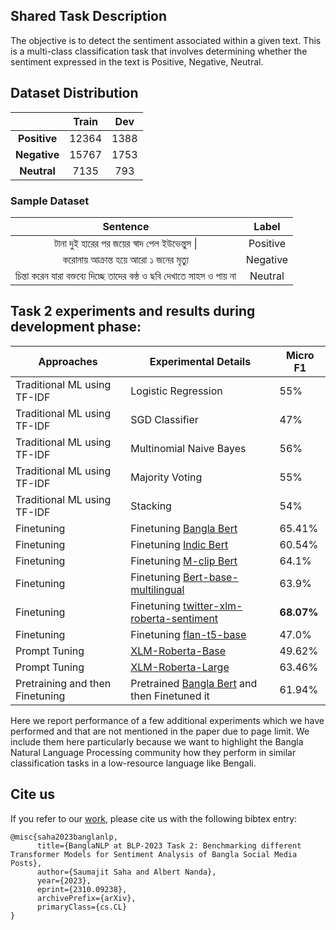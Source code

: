 ## Shared Task Description
The objective is to detect the sentiment associated within a given text. This is a multi-class classification task that involves determining whether the sentiment expressed in the text is Positive, Negative, Neutral.

## Dataset Distribution
|              | **Train** | **Dev** |
|:------------:|:---------:|:-------:|
| **Positive** |   12364   |   1388  |
| **Negative** |   15767   |   1753  |
|  **Neutral** |    7135   |   793   |
### Sample Dataset
|                            **Sentence**                           | **Label** |
|:-----------------------------------------------------------------:|:---------:|
|             টানা দুই হারের পর জয়ের স্বাদ পেল ইউভেন্তুস \|             |  Positive |
|                  করোনায় আক্রান্ত হয়ে আরো ১ জনের মৃত্যু                 |  Negative |
| চিন্তা করেন যারা বক্তব্যে দিচ্ছে তাদের কন্ঠ ও ছবি দেখাতে সাহস ও পায় না |  Neutral  |

## Task 2 experiments and results during development phase:

| Approaches                      | Experimental Details                                           | Micro F1 |
|---------------------------------|----------------------------------------------------------------|----------|
| Traditional ML using TF-IDF | Logistic Regression | 55% |
| Traditional ML using TF-IDF | SGD Classifier      | 47%  |
| Traditional ML using TF-IDF | Multinomial Naive Bayes         | 56% |
| Traditional ML using TF-IDF | Majority Voting     | 55% |
| Traditional ML using TF-IDF | Stacking            | 54% |
| Finetuning                      | Finetuning [Bangla Bert](https://huggingface.co/sagorsarker/bangla-bert-base)                                         | 65.41%   |
| Finetuning                      | Finetuning [Indic Bert](https://huggingface.co/ai4bharat/indic-bert)                                          | 60.54%   |
| Finetuning                      | Finetuning [M-clip Bert](https://huggingface.co/M-CLIP/M-BERT-Base-ViT-B)                                         | 64.1%    |
| Finetuning                      | Finetuning [Bert-base-multilingual](https://huggingface.co/bert-base-multilingual-uncased)                              | 63.9%    |
| Finetuning                      | Finetuning [twitter-xlm-roberta-sentiment](https://huggingface.co/cardiffnlp/twitter-xlm-roberta-base-sentiment)                       | **68.07%**   |
| Finetuning                      | Finetuning [flan-t5-base](https://huggingface.co/google/flan-t5-base)                                        | 47.0%     |
| Prompt Tuning                   | [XLM-Roberta-Base](https://huggingface.co/xlm-roberta-base)                                                    | 49.62%   |
| Prompt Tuning                   | [XLM-Roberta-Large](https://huggingface.co/xlm-roberta-large)                                              | 63.46%   |
| Pretraining and then Finetuning | Pretrained [Bangla Bert](https://huggingface.co/sagorsarker/bangla-bert-base) and then Finetuned it                   | 61.94%   |

Here we report performance of a few additional experiments which we have performed and that are not mentioned in the paper due to page limit. We include them here  particularly because we want to highlight the Bangla Natural Language Processing community how they perform in similar classification tasks in a low-resource language like Bengali.

## Cite us 
If you refer to our [work](https://arxiv.org/abs/2310.09238v2), please cite us with the following bibtex entry:
```
@misc{saha2023banglanlp,
      title={BanglaNLP at BLP-2023 Task 2: Benchmarking different Transformer Models for Sentiment Analysis of Bangla Social Media Posts}, 
      author={Saumajit Saha and Albert Nanda},
      year={2023},
      eprint={2310.09238},
      archivePrefix={arXiv},
      primaryClass={cs.CL}
}
```
